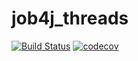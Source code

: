 # job4j_threads
[![Build Status](https://travis-ci.com/AlexanderBanar/job4j_threads.svg?branch=main)](https://travis-ci.com/AlexanderBanar/job4j_threads)
[![codecov](https://codecov.io/gh/AlexanderBanar/job4j_threads/branch/master/graph/badge.svg?token=0V2HJYPGY0)](https://codecov.io/gh/AlexanderBanar/job4j_threads)